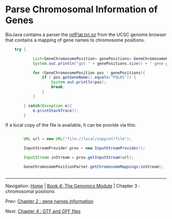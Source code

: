 Parse Chromosomal Information of Genes
======================================

BioJava contains a parser the [refFlat.txt.gz](http://hgdownload.cse.ucsc.edu/goldenPath/hg19/database/refFlat.txt.gz)
from the UCSC genome browser that contains a mapping of gene names to chromosome positions.


```java
	try {

			List<GeneChromosomePosition> genePositions=	GeneChromosomePositionParser.getChromosomeMappings();
			System.out.println("got " + genePositions.size() + " gene positions") ;

			for (GeneChromosomePosition pos : genePositions){
				if ( pos.getGeneName().equals("FOLH1")) {
					System.out.println(pos);
					break;
				}
			}

		} catch(Exception e){
			e.printStackTrace();
		}
```

If a local copy of the file is available, it can be provide via this:


```java

        URL url = new URL("file://local/copy/of/file");

		InputStreamProvider prov = new InputStreamProvider();

		InputStream inStream = prov.getInputStream(url);

		GeneChromosomePositionParser.getChromosomeMappings(inStream);



```
<!--automatically generated footer-->

---

Navigation:
[Home](../README.md)
| [Book 4: The Genomics Module](README.md)
| Chapter 3 : chromosomal positions

Prev: [Chapter 2 : gene names information](genenames.md)

Next: [Chapter 4 : GTF and GFF files](gff.md)
